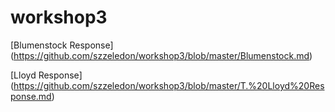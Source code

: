 # workshop3
[Blumenstock Response] (https://github.com/szzeledon/workshop3/blob/master/Blumenstock.md)

[Lloyd Response] (https://github.com/szzeledon/workshop3/blob/master/T.%20Lloyd%20Response.md)


